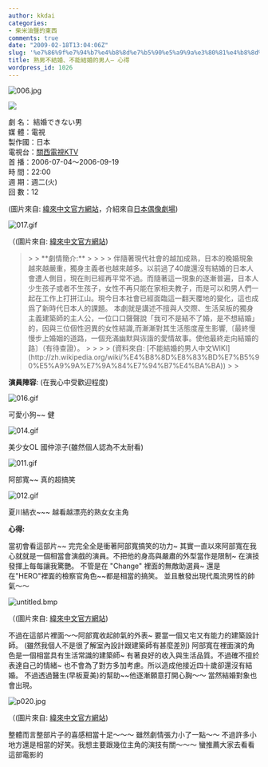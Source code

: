 ```yaml
---
author: kkdai
categories:
- 柴米油鹽的東西
comments: true
date: "2009-02-18T13:04:06Z"
slug: '%e7%86%9f%e7%94%b7%e4%b8%8d%e7%b5%90%e5%a9%9a%e3%80%81%e4%b8%8d%e8%83%bd%e7%b5%90%e5%a9%9a%e7%9a%84%e7%94%b7%e4%ba%ba-%e5%bf%83%e5%be%97'
title: 熟男不結婚、不能結婚的男人– 心得
wordpress_id: 1026
---
```


![006.jpg](http://farm4.static.flickr.com/3402/3289342364_9360e610e4.jpg)

 

![](http://dorama.info/images/etc/line_drama_show.GIF)

 

劇 名： 結婚できない男     
媒 體：電視      
製作國：日本      
電視台：[關西電視KTV](http://www.ktv.co.jp/)      
首 播：2006-07-04～2006-09-19      
時 間：22:00      
週 期：週二(火)      
回 數：12

 

(圖片來自: [緯來中文官方網站](http://japan.videoland.com.tw/channel/shinsuke/default.htm)，介紹來自[日本偶像劇場](http://dorama.info))

 

 

![017.gif](http://farm4.static.flickr.com/3532/3289343668_d2ed654edf.jpg)

 

（(圖片來自: [緯來中文官方網站](http://japan.videoland.com.tw/channel/shinsuke/default.htm))

 

<blockquote>  
> 
> **劇情簡介:**
> 
>    
> 
> 伴隨著現代社會的越加成熟，日本的晚婚現象越來越嚴重，獨身主義者也越來越多。以前過了40歲還沒有結婚的日本人會遭人側目，現在則已經再平常不過。而隨著這一現象的逐漸普遍，日本人少生孩子或者不生孩子，女性不再只能在家相夫教子，而是可以和男人們一起在工作上打拼江山。現今日本社會已經面臨這一翻天覆地的變化，這也成爲了新時代日本人的課題。 本劇就是講述不擅與人交際、生活呆板的獨身主義建築師的主人公，一位口口聲聲說「我可不是結不了婚，是不想結婚」的，因與三位個性迥異的女性結識,而漸漸對其生活態度産生影響,〔最終慢慢步上婚姻的道路，一個充滿幽默與诙諧的愛情故事。使他最終走向結婚的路〕（有待查證）。
> 
>    
> 
> (資料來自: [不能結婚的男人中文WIKI](http://zh.wikipedia.org/wiki/%E4%B8%8D%E8%83%BD%E7%B5%90%E5%A9%9A%E7%9A%84%E7%94%B7%E4%BA%BA))
> 
> </blockquote>

 

**演員陣容**: (在我心中受歡迎程度)

 

![016.gif](http://farm4.static.flickr.com/3578/3288526227_16013c492b.jpg)

 

可愛小狗~~ 健

 

![014.gif](http://farm4.static.flickr.com/3422/3288526031_e37a88fcb7.jpg)

 

美少女OL 國仲涼子(雖然個人認為不太耐看)

 

![011.gif](http://farm4.static.flickr.com/3289/3289342560_d35f5cd222.jpg)

 

阿部寬~~ 真的超搞笑

 

![012.gif](http://farm4.static.flickr.com/3489/3288525555_c904dbfcf5.jpg)

 

夏川結衣~~~ 越看越漂亮的熟女女主角

 

 

**心得:**

 

當初會看這部片~~ 完完全全是衝著阿部寬搞笑的功力~ 其實一直以來阿部寬在我心就就是一個相當會演戲的演員。不把他的身高與嚴肅的外型當作是限制~ 在演技發揮上每每讓我驚艷。 不管是在 "Change" 裡面的無敵助選員~ 還是在"HERO"裡面的檢察官角色~~都是相當的搞笑。 並且散發出現代風流男性的帥氣～～ 

 

![untitled.bmp](http://farm4.static.flickr.com/3412/3289344080_cf39ea202d.jpg)

 

（(圖片來自: [緯來中文官方網站](http://japan.videoland.com.tw/channel/shinsuke/default.htm))

 

不過在這部片裡面～～阿部寬收起帥氣的外表~ 要當一個又宅又有能力的建築設計師。 (雖然我個人不是很了解室內設計跟建築師有甚麼差別) 阿部寬在裡面演的角色是一個相當具有生活常識的建築師~ 有著良好的收入與生活品質。不過確不擅於表達自己的情緒~ 也不會為了對方多加考慮。所以造成他接近四十歲卻還沒有結婚。 不過透過醫生(早板夏美)的幫助~~他逐漸願意打開心胸～～ 當然結婚對象也會出現。

 

![p020.jpg](http://farm4.static.flickr.com/3519/3289343864_18014151f8.jpg)

 

（(圖片來自: [緯來中文官方網站](http://japan.videoland.com.tw/channel/shinsuke/default.htm))

 

整體而言整部片子的喜感相當十足～～～ 雖然劇情張力小了一點～～ 不過許多小地方還是相當的好笑。我想主要跟幾位主角的演技有關～～～ 蠻推薦大家去看看這部電影的
